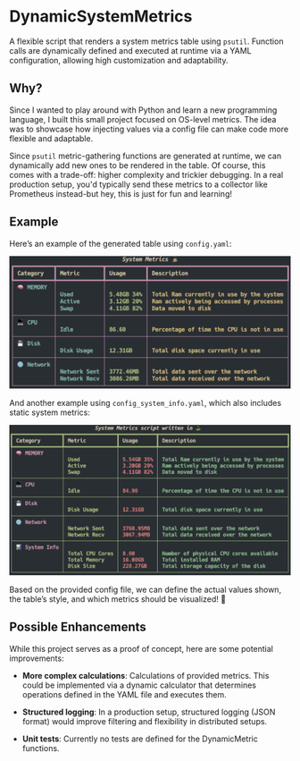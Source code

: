 # DynamicSystemMetrics

A flexible script that renders a system metrics table using `psutil`. Function calls are dynamically defined and executed at runtime via a YAML configuration, allowing high customization and adaptability.

## Why?

Since I wanted to play around with Python and learn a new programming language, I built this small project focused on OS-level metrics. The idea was to showcase how injecting values via a config file can make code more flexible and adaptable.

Since `psutil` metric-gathering functions are generated at runtime, we can dynamically add new ones to be rendered in the table. Of course, this comes with a trade-off: higher complexity and trickier debugging. In a real production setup, you'd typically send these metrics to a collector like Prometheus instead-but hey, this is just for fun and learning!

## Example

Here’s an example of the generated table using `config.yaml`:

![Table](docs/config_table.png)

And another example using `config_system_info.yaml`, which also includes static system metrics:

![Table2](docs/config_system_info_table.png)

Based on the provided config file, we can define the actual values shown, the table’s style, and which metrics should be visualized! :rocket:

## Possible Enhancements

While this project serves as a proof of concept, here are some potential improvements:

- **More complex calculations**: Calculations of provided metrics. This could be implemented via a dynamic calculator that determines operations defined in the YAML file and executes them.

- **Structured logging**: In a production setup, structured logging (JSON format) would improve filtering and flexibility in distributed setups.

- **Unit tests**: Currently no tests are defined for the DynamicMetric functions.
